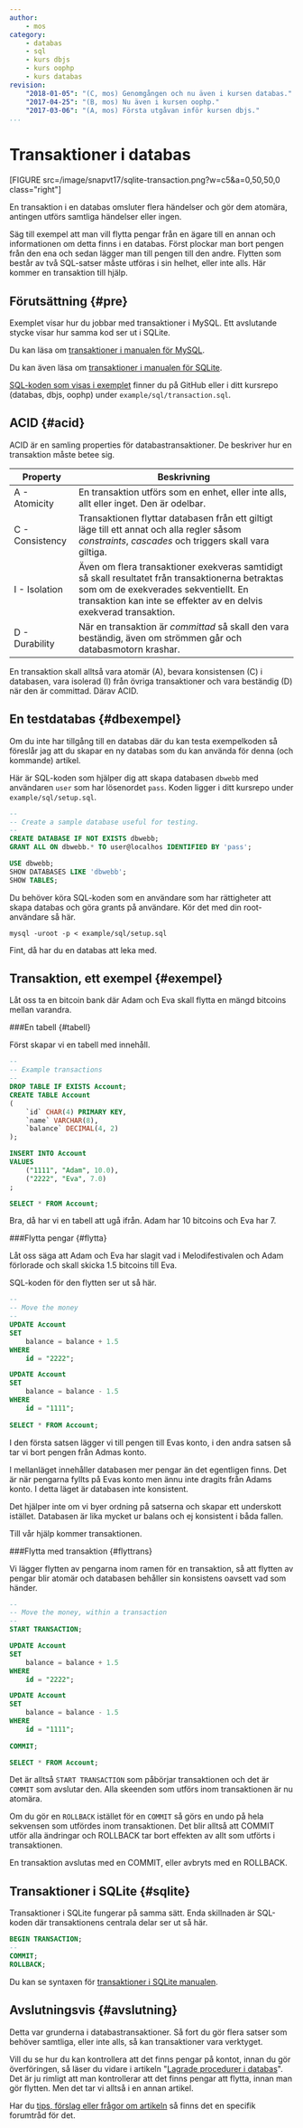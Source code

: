```yaml
---
author:
    - mos
category:
    - databas
    - sql
    - kurs dbjs
    - kurs oophp
    - kurs databas
revision:
    "2018-01-05": "(C, mos) Genomgången och nu även i kursen databas."
    "2017-04-25": "(B, mos) Nu även i kursen oophp."
    "2017-03-06": "(A, mos) Första utgåvan inför kursen dbjs."
...
```

Transaktioner i databas
==================================

[FIGURE src=/image/snapvt17/sqlite-transaction.png?w=c5&a=0,50,50,0 class="right"]

En transaktion i en databas omsluter flera händelser och gör dem atomära, antingen utförs samtliga händelser eller ingen.

Säg till exempel att man vill flytta pengar från en ägare till en annan och informationen om detta finns i en databas. Först plockar man bort pengen från den ena och sedan lägger man till pengen till den andre. Flytten som består av två SQL-satser måste utföras i sin helhet, eller inte alls. Här kommer en transaktion till hjälp.

<!--more-->



Förutsättning {#pre}
--------------------------------------

Exemplet visar hur du jobbar med transaktioner i MySQL. Ett avslutande stycke visar hur samma kod ser ut i SQLite.

Du kan läsa om [transaktioner i manualen för MySQL](https://dev.mysql.com/doc/refman/5.7/en/sql-syntax-transactions.html).

Du kan även läsa om [transaktioner i manualen för SQLite](https://www.sqlite.org/transactional.html).

[SQL-koden som visas i exemplet](https://github.com/dbwebb-se/database/blob/master/example/sql/transaction.sql) finner du på GitHub eller i ditt kursrepo (databas, dbjs, oophp) under `example/sql/transaction.sql`.



ACID {#acid}
--------------------------------------

ACID är en samling properties för databastransaktioner. De beskriver hur en transaktion måste betee sig. 

| Property        | Beskrivning |
|-----------------|-------------|
| A - Atomicity   | En transaktion utförs som en enhet, eller inte alls, allt eller inget. Den är odelbar. |
| C - Consistency | Transaktionen flyttar databasen från ett giltigt läge till ett annat och alla regler såsom *constraints*, *cascades* och triggers skall vara giltiga. |
| I - Isolation   | Även om flera transaktioner exekveras samtidigt så skall resultatet från transaktionerna betraktas som om de exekverades sekventiellt. En transaktion kan inte se effekter av en delvis exekverad transaktion. |
| D - Durability  | När en transaktion är *committad* så skall den vara beständig, även om strömmen går och databasmotorn krashar. |

En transaktion skall alltså vara atomär (A), bevara konsistensen (C) i databasen, vara isolerad (I) från övriga transaktioner och vara beständig (D) när den är committad. Därav ACID.



En testdatabas {#dbexempel}
--------------------------------------

Om du inte har tillgång till en databas där du kan testa exempelkoden så föreslår jag att du skapar en ny databas som du kan använda för denna (och kommande) artikel.

Här är SQL-koden som hjälper dig att skapa databasen `dbwebb` med användaren `user` som har lösenordet `pass`. Koden ligger i ditt kursrepo under `example/sql/setup.sql`.

```sql
--
-- Create a sample database useful for testing.
--
CREATE DATABASE IF NOT EXISTS dbwebb;
GRANT ALL ON dbwebb.* TO user@localhos IDENTIFIED BY 'pass';

USE dbwebb;
SHOW DATABASES LIKE 'dbwebb';
SHOW TABLES;
```

Du behöver köra SQL-koden som en användare som har rättigheter att skapa databas och göra grants på användare. Kör det med din root-användare så här.

```text
mysql -uroot -p < example/sql/setup.sql
```

Fint, då har du en databas att leka med.



Transaktion, ett exempel {#exempel}
--------------------------------------

Låt oss ta en bitcoin bank där Adam och Eva skall flytta en mängd bitcoins mellan varandra.



###En tabell {#tabell}

Först skapar vi en tabell med innehåll.

```sql
--
-- Example transactions
-- 
DROP TABLE IF EXISTS Account;
CREATE TABLE Account
(
	`id` CHAR(4) PRIMARY KEY,
    `name` VARCHAR(8),
    `balance` DECIMAL(4, 2)
);

INSERT INTO Account
VALUES
	("1111", "Adam", 10.0),
    ("2222", "Eva", 7.0)
;

SELECT * FROM Account;
```

Bra, då har vi en tabell att ugå ifrån. Adam har 10 bitcoins och Eva har 7.



###Flytta pengar {#flytta}

Låt oss säga att Adam och Eva har slagit vad i Melodifestivalen och Adam förlorade och skall skicka 1.5 bitcoins till Eva.

SQL-koden för den flytten ser ut så här.

```sql
--
-- Move the money
--
UPDATE Account 
SET
	balance = balance + 1.5
WHERE
	id = "2222";

UPDATE Account 
SET
	balance = balance - 1.5
WHERE
	id = "1111";
    
SELECT * FROM Account;
```

I den första satsen lägger vi till pengen till Evas konto, i den andra satsen så tar vi bort pengen från Admas konto.

I mellanläget innehåller databasen mer pengar än det egentligen finns. Det är när pengarna fyllts på Evas konto men ännu inte dragits från Adams konto. I detta läget är databasen inte konsistent.

Det hjälper inte om vi byer ordning på satserna och skapar ett underskott istället. Databasen är lika mycket ur balans och ej konsistent i båda fallen.

Till vår hjälp kommer transaktionen.



###Flytta med transaktion {#flyttrans}

Vi lägger flytten av pengarna inom ramen för en transaktion, så att flytten av pengar blir atomär och databasen behåller sin konsistens oavsett vad som händer.

```sql
--
-- Move the money, within a transaction
--
START TRANSACTION;

UPDATE Account 
SET
	balance = balance + 1.5
WHERE
	id = "2222";

UPDATE Account 
SET
	balance = balance - 1.5
WHERE
	id = "1111";
    
COMMIT;

SELECT * FROM Account;
```

Det är alltså `START TRANSACTION` som påbörjar transaktionen och det är `COMMIT` som avslutar den. Alla skeenden som utförs inom transaktionen är nu atomära.

Om du gör en `ROLLBACK` istället för en `COMMIT` så görs en undo på hela sekvensen som utfördes inom transaktionen. Det blir alltså att COMMIT utför alla ändringar och ROLLBACK tar bort effekten av allt som utförts i transaktionen.

En transaktion avslutas med en COMMIT, eller avbryts med en ROLLBACK.



Transaktioner i SQLite {#sqlite}
--------------------------------------

Transaktioner i SQLite fungerar på samma sätt. Enda skillnaden är SQL-koden där transaktionens centrala delar ser ut så här.

```sql
BEGIN TRANSACTION;
--
COMMIT;
ROLLBACK;
```

Du kan se syntaxen för [transaktioner i SQLite manualen](https://www.sqlite.org/lang_transaction.html).



Avslutningsvis {#avslutning}
--------------------------------------

Detta var grunderna i databastransaktioner. Så fort du gör flera satser som behöver samtliga, eller inte alls, så kan transaktioner vara verktyget.

Vill du se hur du kan kontrollera att det finns pengar på kontot, innan du gör överföringen, så läser du vidare i artikeln "[Lagrade procedurer i databas](kunskap/lagrade-procedurer-i-databas)". Det är ju rimligt att man kontrollerar att det finns pengar att flytta, innan man gör flytten. Men det tar vi alltså i en annan artikel.

Har du [tips, förslag eller frågor om artikeln](t/6291) så finns det en specifik forumtråd för det.
